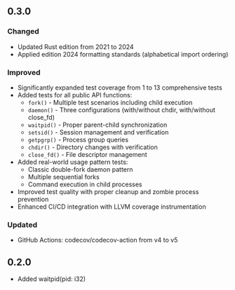 ## 0.3.0

### Changed
* Updated Rust edition from 2021 to 2024
* Applied edition 2024 formatting standards (alphabetical import ordering)

### Improved
* Significantly expanded test coverage from 1 to 13 comprehensive tests
* Added tests for all public API functions:
  - `fork()` - Multiple test scenarios including child execution
  - `daemon()` - Three configurations (with/without chdir, with/without close_fd)
  - `waitpid()` - Proper parent-child synchronization
  - `setsid()` - Session management and verification
  - `getpgrp()` - Process group queries
  - `chdir()` - Directory changes with verification
  - `close_fd()` - File descriptor management
* Added real-world usage pattern tests:
  - Classic double-fork daemon pattern
  - Multiple sequential forks
  - Command execution in child processes
* Improved test quality with proper cleanup and zombie process prevention
* Enhanced CI/CD integration with LLVM coverage instrumentation

### Updated
* GitHub Actions: codecov/codecov-action from v4 to v5

## 0.2.0
* Added waitpid(pid: i32)
